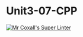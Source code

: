 # Unit3-07-CPP
[![Mr Coxall's Super Linter](https://github.com/ICS3U-Programming-Kent-Gatera/Unit3-07-CPP/workflows/Mr%20Coxall's%20Super%20Linter/badge.svg)](https://github.com/ICS3U-Programming-Kent-Gatera/Unit3-07-CPP/actions/)
